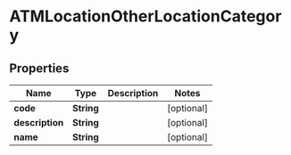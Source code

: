 
# ATMLocationOtherLocationCategory

## Properties
Name | Type | Description | Notes
------------ | ------------- | ------------- | -------------
**code** | **String** |  |  [optional]
**description** | **String** |  |  [optional]
**name** | **String** |  |  [optional]




